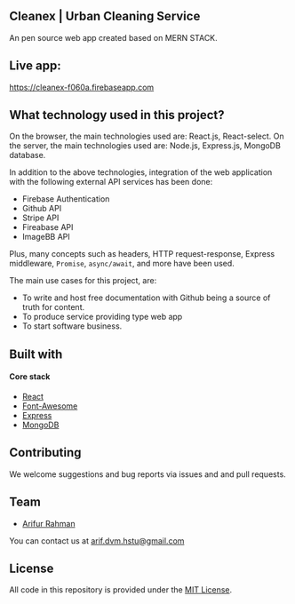 ## Cleanex | Urban Cleaning Service

An pen source web app created based on MERN STACK.

## Live app:
https://cleanex-f060a.firebaseapp.com

## What technology used in this project?

On the browser, the main technologies used are: React.js, React-select.
On the server, the main technologies used are: Node.js, Express.js, MongoDB database.

In addition to the above technologies, integration of the web application with the following external API services has been done:
- Firebase Authentication
- Github API
- Stripe API
- Fireabase API
- ImageBB API

Plus, many concepts such as headers, HTTP request-response, Express middleware, `Promise`, `async/await`, and more have been used. 

The main use cases for this project, are:
- To write and host free documentation with Github being a source of truth for content.
- To produce service providing type web app
- To start software business.

## Built with

#### Core stack
- [React](https://github.com/facebook/react)
- [Font-Awesome](https://github.com/FortAwesome/Font-Awesome)
- [Express](https://github.com/expressjs/express)
- [MongoDB](https://github.com/mongodb/mongo)

## Contributing
We welcome suggestions and bug reports via issues and and pull requests.

## Team
- [Arifur Rahman](https://github.com/arif-hstu)

You can contact us at arif.dvm.hstu@gmail.com

## License
All code in this repository is provided under the [MIT License](https://github.com/async-labs/builderbook/blob/master/LICENSE.md).
